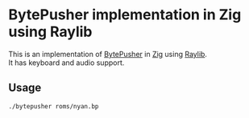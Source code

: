# BytePusher implementation in Zig using Raylib
This is an implementation of [BytePusher](https://esolangs.org/wiki/BytePusher) in [Zig](https://ziglang.org/) using [Raylib](https://www.raylib.com/).  
It has keyboard and audio support.

## Usage
```bash
./bytepusher roms/nyan.bp
```
